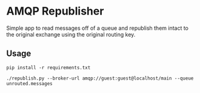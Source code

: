 # AMQP Republisher
Simple app to read messages off of a queue and republish them intact to the original exchange using the original routing key.

## Usage

```
pip install -r requirements.txt

./republish.py --broker-url amqp://guest:guest@localhost/main --queue unrouted.messages

```
